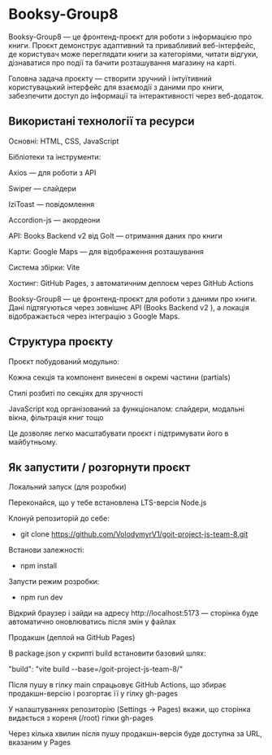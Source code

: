 # Booksy-Group8

Booksy-Group8 — це фронтенд-проєкт для роботи з інформацією про книги. Проєкт демонструє адаптивний та привабливий веб-інтерфейс, де користувач може переглядати книги за категоріями, читати відгуки, дізнаватися про події та бачити розташування магазину на карті.

Головна задача проєкту — створити зручний і інтуїтивний користувацький інтерфейс для взаємодії з даними про книги, забезпечити доступ до інформації та інтерактивності через веб-додаток.


## Використані технології та ресурси

Основні: HTML, CSS, JavaScript

Бібліотеки та інструменти:

Axios — для роботи з API

Swiper — слайдери

IziToast — повідомлення

Accordion-js — акордеони

API: Books Backend v2 від GoIt
 — отримання даних про книги

Карти: Google Maps — для відображення розташування

Система збірки: Vite

Хостинг: GitHub Pages, з автоматичним деплоєм через GitHub Actions


Booksy-Group8 — це фронтенд-проєкт для роботи з даними про книги. Дані підтягуються через зовнішнє API (Books Backend v2
), а локація відображається через інтеграцію з Google Maps.


## Структура проєкту

Проєкт побудований модульно:

Кожна секція та компонент винесені в окремі частини (partials)

Стилі розбиті по секціях для зручності

JavaScript код організований за функціоналом: слайдери, модальні вікна, фільтрація книг тощо

Це дозволяє легко масштабувати проєкт і підтримувати його в майбутньому.

## Як запустити / розгорнути проєкт

Локальний запуск (для розробки)

Переконайся, що у тебе встановлена LTS-версія Node.js

Клонуй репозиторій до себе:
- git clone https://github.com/VolodymyrV1/goit-project-js-team-8.git


Встанови залежності:
- npm install

Запусти режим розробки:
- npm run dev


Відкрий браузер і зайди на адресу http://localhost:5173
 — сторінка буде автоматично оновлюватись після змін у файлах



Продакшн (деплой на GitHub Pages)

В package.json у скрипті build встановити базовий шлях:

"build": "vite build --base=/goit-project-js-team-8/"


Після пушу в гілку main спрацьовує GitHub Actions, що збирає продакшн-версію і розгортає її у гілку gh-pages

У налаштуваннях репозиторію (Settings → Pages) вкажи, що сторінка видається з кореня (/root) гілки gh-pages

Через кілька хвилин після пушу продакшн-версія буде доступна за URL, вказаним у Pages